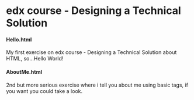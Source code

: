 # edx course - Designing a Technical Solution

<h4>Hello.html</h4>
My first exercise on edx course - Designing a Technical Solution about HTML,
so...Hello World!

<h4>AboutMe.html</h4>
2nd but more serious exercise where i tell you about me using basic tags, if you want you could take a look.
